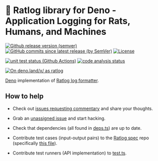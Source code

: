 # 🐀 Ratlog library for Deno - Application Logging for Rats, Humans, and Machines

[![Github release version (semver)](https://img.shields.io/github/v/release/legowerewolf/ratlog-deno?sort=semver)](https://github.com/legowerewolf/ratlog-deno/releases/latest)
[![GitHub commits since latest release (by SemVer)](https://img.shields.io/github/commits-since/legowerewolf/ratlog-deno/latest?sort=semver)](https://github.com/legowerewolf/ratlog-deno/releases/latest)
[![License](https://img.shields.io/github/license/legowerewolf/ratlog-deno)](https://github.com/legowerewolf/ratlog-deno/blob/main/LICENSE)

[![unit test status (Github Actions)](https://img.shields.io/github/workflow/status/legowerewolf/ratlog-deno/Deno?label=unit%20tests)](https://github.com/legowerewolf/ratlog-deno/actions?query=workflow%3ADeno)
[![code analysis status](https://img.shields.io/github/workflow/status/legowerewolf/ratlog-deno/CodeQL?label=CodeQL%20vulnerability%20analysis)](https://github.com/legowerewolf/ratlog-deno/actions?query=workflow%3ACodeQL)

[![On deno.land/x/ as ratlog](https://img.shields.io/badge/deno%20%2Fx%2F-ratlog-informational)](https://deno.land/x/ratlog)

[Deno](https://deno.land/) implementation of
[Ratlog log formatter](https://github.com/ratlog/ratlog-spec).

## How to help

- Check out
  [issues requesting commentary](https://github.com/legowerewolf/ratlog-deno/issues?q=is%3Aissue+is%3Aopen+label%3Arequesting_commentary)
  and share your thoughts.

- Grab an
  [unassigned issue](https://github.com/legowerewolf/ratlog-deno/issues?q=is%3Aopen+is%3Aissue+no%3Aassignee)
  and start hacking.

- Check that dependencies (all found in
  [deps.ts](https://github.com/legowerewolf/ratlog-deno/blob/main/deps.ts)) are
  up to date.

- Contribute test cases (input-output pairs) to the
  [Ratlog spec](https://github.com/ratlog/ratlog-spec) repo (specifically
  [this file](https://github.com/ratlog/ratlog-spec/blob/master/ratlog.testsuite.json)).

- Contribute test runners (API implementation) to
  [test.ts](https://github.com/legowerewolf/ratlog-deno/blob/main/test.ts).
